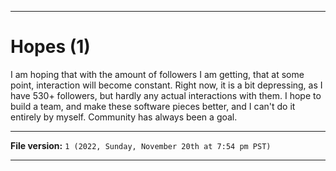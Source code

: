 
***

# Hopes (1)

I am hoping that with the amount of followers I am getting, that at some point, interaction will become constant. Right now, it is a bit depressing, as I have 530+ followers, but hardly any actual interactions with them. I hope to build a team, and make these software pieces better, and I can't do it entirely by myself. Community has always been a goal.

***

**File version:** `1 (2022, Sunday, November 20th at 7:54 pm PST)`

***
